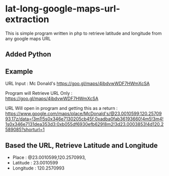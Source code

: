 # lat-long-google-maps-url-extraction
This is simple program written in php to retrieve latitude and longitude from any google maps URL
## Added Python
## Example
URL Input : Mc Donald's https://goo.gl/maps/4ibdvwWDF7HWmXcSA

Program will Retrieve URL Only : https://goo.gl/maps/4ibdvwWDF7HWmXcSA

URL Will open in program and getting this as a return : https://www.google.com/maps/place/McDonald's/@23.0010599,120.2570993,17z/data=!3m1!5s0x346e7130205cb45f:0xadba0fab36193660!4m5!3m4!1s0x346e7131dea353d3:0xb055df6930efb629!8m2!3d23.0003853!4d120.2589085?shorturl=1

## Based the URL, Retrieve Latitude and Longitude
- Place : @23.0010599,120.2570993,
- Latitude : 23.0010599
- Longitude : 120.2570993
